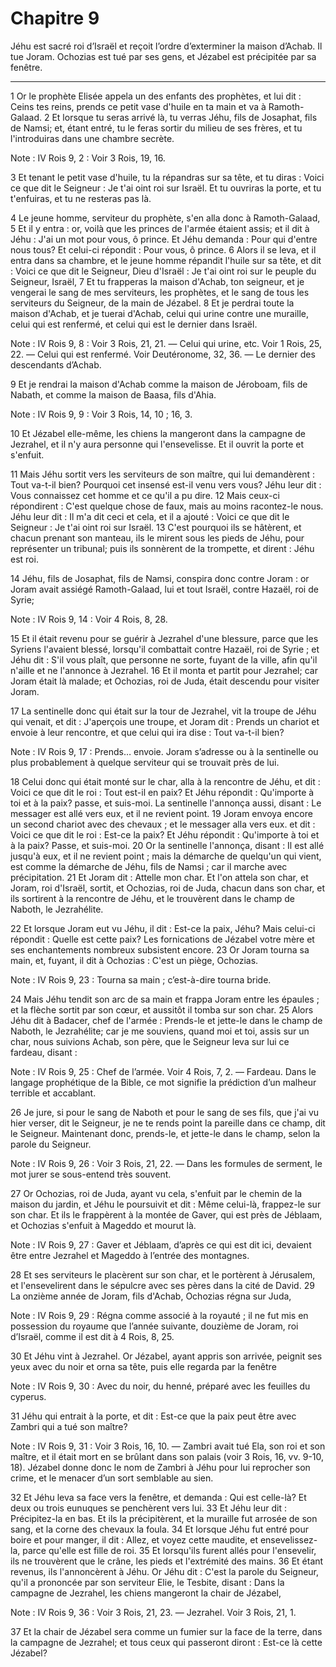 # Chapitre 9

Jéhu est sacré roi d’Israël et reçoit l’ordre d’exterminer la maison d’Achab.
Il tue Joram.
Ochozias est tué par ses gens, et Jézabel est précipitée par sa fenêtre.

***

1 Or le prophète Elisée appela un des enfants des prophètes, et lui dit : Ceins tes reins, prends ce petit vase d'huile en ta main et va à Ramoth-Galaad. 2 Et lorsque tu seras arrivé là, tu verras Jéhu, fils de Josaphat, fils de Namsi; et, étant entré, tu le feras sortir du milieu de ses frères, et tu l'introduiras dans une chambre secrète.

<span class="bible-note">Note : </span> IV Rois 9, 2 : Voir 3 Rois, 19, 16.

3 Et tenant le petit vase d'huile, tu la répandras sur sa tête, et tu diras : Voici ce que dit le Seigneur : Je t'ai oint roi sur Israël. Et tu ouvriras la porte, et tu t'enfuiras, et tu ne resteras pas là.


4 Le jeune homme, serviteur du prophète, s'en alla donc à Ramoth-Galaad, 5 Et il y entra : or, voilà que les princes de l'armée étaient assis; et il dit à Jéhu : J'ai un mot pour vous, ô prince. Et Jéhu demanda : Pour qui d'entre nous tous? Et celui-ci répondit : Pour vous, ô prince. 6 Alors il se leva, et il entra dans sa chambre, et le jeune homme répandit l'huile sur sa tête, et dit : Voici ce que dit le Seigneur, Dieu d'Israël : Je t'ai oint roi sur le peuple du Seigneur, Israël, 7 Et tu frapperas la maison d'Achab, ton seigneur, et je vengerai le sang de mes serviteurs, les prophètes, et le sang de tous les serviteurs du Seigneur, de la main de Jézabel. 8 Et je perdrai toute la maison d'Achab, et je tuerai d'Achab, celui qui urine contre une muraille, celui qui est renfermé, et celui qui est le dernier dans Israël.

<span class="bible-note">Note : </span> IV Rois 9, 8 : Voir 3 Rois, 21, 21. ― Celui qui urine, etc. Voir 1 Rois, 25, 22. ― Celui qui est renfermé. Voir Deutéronome, 32, 36. ― Le dernier des descendants d’Achab.

9 Et je rendrai la maison d'Achab comme la maison de Jéroboam, fils de Nabath, et comme la maison de Baasa, fils d'Ahia.

<span class="bible-note">Note : </span> IV Rois 9, 9 : Voir 3 Rois, 14, 10 ; 16, 3.

10 Et Jézabel elle-même, les chiens la mangeront dans la campagne de Jezrahel, et il n'y aura personne qui l'ensevelisse. Et il ouvrit la porte et s'enfuit.


11 Mais Jéhu sortit vers les serviteurs de son maître, qui lui demandèrent : Tout va-t-il bien? Pourquoi cet insensé est-il venu vers vous? Jéhu leur dit : Vous connaissez cet homme et ce qu'il a pu dire. 12 Mais ceux-ci répondirent : C'est quelque chose de faux, mais au moins racontez-le nous. Jéhu leur dit : Il m'a dit ceci et cela, et il a ajouté : Voici ce que dit le Seigneur : Je t'ai oint roi sur Israël. 13 C'est pourquoi ils se hâtèrent, et chacun prenant son manteau, ils le mirent sous les pieds de Jéhu, pour représenter un tribunal; puis ils sonnèrent de la trompette, et dirent : Jéhu est roi.


14 Jéhu, fils de Josaphat, fils de Namsi, conspira donc contre Joram : or Joram avait assiégé Ramoth-Galaad, lui et tout Israël, contre Hazaël, roi de Syrie;

<span class="bible-note">Note : </span> IV Rois 9, 14 : Voir 4 Rois, 8, 28.

15 Et il était revenu pour se guérir à Jezrahel d'une blessure, parce que les Syriens l'avaient blessé, lorsqu'il combattait contre Hazaël, roi de Syrie ; et Jéhu dit : S'il vous plaît, que personne ne sorte, fuyant de la ville, afin qu'il n'aille et ne l'annonce à Jezrahel. 16 Et il monta et partit pour Jezrahel; car Joram était là malade; et Ochozias, roi de Juda, était descendu pour visiter Joram.


17 La sentinelle donc qui était sur la tour de Jezrahel, vit la troupe de Jéhu qui venait, et dit : J'aperçois une troupe, et Joram dit : Prends un chariot et envoie à leur rencontre, et que celui qui ira dise : Tout va-t-il bien?

<span class="bible-note">Note : </span> IV Rois 9, 17 : Prends… envoie. Joram s’adresse ou à la sentinelle ou plus probablement à quelque serviteur qui se trouvait près de lui.

18 Celui donc qui était monté sur le char, alla à la rencontre de Jéhu, et dit : Voici ce que dit le roi : Tout est-il en paix? Et Jéhu répondit : Qu'importe à toi et à la paix? passe, et suis-moi. La sentinelle l'annonça aussi, disant : Le messager est allé vers eux, et il ne revient point. 19 Joram envoya encore un second chariot avec des chevaux ; et le messager alla vers eux. et dit : Voici ce que dit le roi : Est-ce la paix? Et Jéhu répondit : Qu'importe à toi et à la paix? Passe, et suis-moi. 20 Or la sentinelle l'annonça, disant : Il est allé jusqu'à eux, et il ne revient point ; mais la démarche de quelqu'un qui vient, est comme la démarche de Jéhu, fils de Namsi ; car il marche avec précipitation. 21 Et Joram dit : Attelle mon char. Et l'on attela son char, et Joram, roi d'Israël, sortit, et Ochozias, roi de Juda, chacun dans son char, et ils sortirent à la rencontre de Jéhu, et le trouvèrent dans le champ de Naboth, le Jezrahélite.

22 Et lorsque Joram eut vu Jéhu, il dit : Est-ce la paix, Jéhu? Mais celui-ci répondit : Quelle est cette paix? Les fornications de Jézabel votre mère et ses enchantements nombreux subsistent encore. 23 Or Joram tourna sa main, et, fuyant, il dit à Ochozias : C'est un piège, Ochozias.

<span class="bible-note">Note : </span> IV Rois 9, 23 : Tourna sa main ; c’est-à-dire tourna bride.

24 Mais Jéhu tendit son arc de sa main et frappa Joram entre les épaules ; et la flèche sortit par son cœur, et aussitôt il tomba sur son char. 25 Alors Jéhu dit à Badacer, chef de l'armée : Prends-le et jette-le dans le champ de Naboth, le Jezrahélite; car je me souviens, quand moi et toi, assis sur un char, nous suivions Achab, son père, que le Seigneur leva sur lui ce fardeau, disant :

<span class="bible-note">Note : </span> IV Rois 9, 25 : Chef de l’armée. Voir 4 Rois, 7, 2. ― Fardeau. Dans le langage prophétique de la Bible, ce mot signifie la prédiction d’un malheur terrible et accablant.

26 Je jure, si pour le sang de Naboth et pour le sang de ses fils, que j'ai vu hier verser, dit le Seigneur, je ne te rends point la pareille dans ce champ, dit le Seigneur. Maintenant donc, prends-le, et jette-le dans le champ, selon la parole du Seigneur.

<span class="bible-note">Note : </span> IV Rois 9, 26 : Voir 3 Rois, 21, 22. ― Dans les formules de serment, le mot jurer se sous-entend très souvent.


27 Or Ochozias, roi de Juda, ayant vu cela, s'enfuit par le chemin de la maison du jardin, et Jéhu le poursuivit et dit : Même celui-là, frappez-le sur son char. Et ils le frappèrent à la montée de Gaver, qui est près de Jéblaam, et Ochozias s'enfuit à Mageddo et mourut là.

<span class="bible-note">Note : </span> IV Rois 9, 27 : Gaver et Jéblaam, d’après ce qui est dit ici, devaient être entre Jezrahel et Mageddo à l’entrée des montagnes.

28 Et ses serviteurs le placèrent sur son char, et le portèrent à Jérusalem, et l'ensevelirent dans le sépulcre avec ses pères dans la cité de David. 29 La onzième année de Joram, fils d'Achab, Ochozias régna sur Juda,

<span class="bible-note">Note : </span> IV Rois 9, 29 : Régna comme associé à la royauté ; il ne fut mis en possession du royaume que l’année suivante, douzième de Joram, roi d’Israël, comme il est dit à 4 Rois, 8, 25.


30 Et Jéhu vint à Jezrahel. Or Jézabel, ayant appris son arrivée, peignit ses yeux avec du noir et orna sa tête, puis elle regarda par la fenêtre

<span class="bible-note">Note : </span> IV Rois 9, 30 : Avec du noir, du henné, préparé avec les feuilles du cyperus.

31 Jéhu qui entrait à la porte, et dit : Est-ce que la paix peut être avec Zambri qui a tué son maître?

<span class="bible-note">Note : </span> IV Rois 9, 31 : Voir 3 Rois, 16, 10. ― Zambri avait tué Ela, son roi et son maître, et il était mort en se brûlant dans son palais (voir 3 Rois, 16, vv. 9-10, 18). Jézabel donne donc le nom de Zambri à Jéhu pour lui reprocher son crime, et le menacer d’un sort semblable au sien.

32 Et Jéhu leva sa face vers la fenêtre, et demanda : Qui est celle-là? Et deux ou trois eunuques se penchèrent vers lui. 33 Et Jéhu leur dit : Précipitez-la en bas. Et ils la précipitèrent, et la muraille fut arrosée de son sang, et la corne des chevaux la foula. 34 Et lorsque Jéhu fut entré pour boire et pour manger, il dit : Allez, et voyez cette maudite, et ensevelissez-la, parce qu'elle est fille de roi. 35 Et lorsqu'ils furent allés pour l'ensevelir, ils ne trouvèrent que le crâne, les pieds et l'extrémité des mains. 36 Et étant revenus, ils l'annoncèrent à Jéhu. Or Jéhu dit : C'est la parole du Seigneur, qu'il a prononcée par son serviteur Elie, le Tesbite, disant : Dans la campagne de Jezrahel, les chiens mangeront la chair de Jézabel,

<span class="bible-note">Note : </span> IV Rois 9, 36 : Voir 3 Rois, 21, 23. ― Jezrahel. Voir 3 Rois, 21, 1.

37 Et la chair de Jézabel sera comme un fumier sur la face de la terre, dans la campagne de Jezrahel; et tous ceux qui passeront diront : Est-ce là cette Jézabel?

